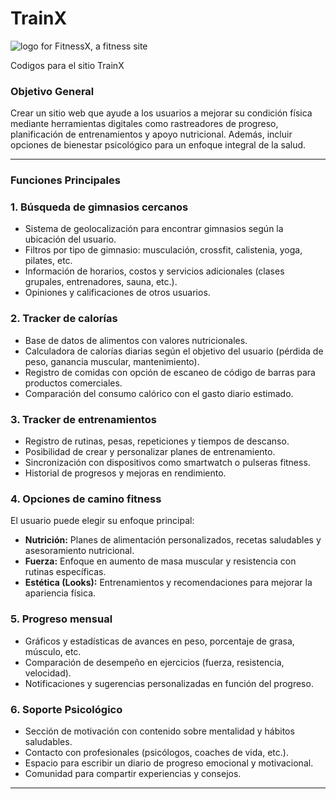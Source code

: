 # TrainX
![logo for FitnessX, a fitness site](https://github.com/user-attachments/assets/fbf501c0-9202-469f-95b2-8e46e5d2733f)

Codigos para el sitio TrainX
### **Objetivo General**

Crear un sitio web que ayude a los usuarios a mejorar su condición física mediante herramientas digitales como rastreadores de progreso, planificación de entrenamientos y apoyo nutricional. Además, incluir opciones de bienestar psicológico para un enfoque integral de la salud.

---

### **Funciones Principales**

### **1. Búsqueda de gimnasios cercanos**

- Sistema de geolocalización para encontrar gimnasios según la ubicación del usuario.
- Filtros por tipo de gimnasio: musculación, crossfit, calistenia, yoga, pilates, etc.
- Información de horarios, costos y servicios adicionales (clases grupales, entrenadores, sauna, etc.).
- Opiniones y calificaciones de otros usuarios.

### **2. Tracker de calorías**

- Base de datos de alimentos con valores nutricionales.
- Calculadora de calorías diarias según el objetivo del usuario (pérdida de peso, ganancia muscular, mantenimiento).
- Registro de comidas con opción de escaneo de código de barras para productos comerciales.
- Comparación del consumo calórico con el gasto diario estimado.

### **3. Tracker de entrenamientos**

- Registro de rutinas, pesas, repeticiones y tiempos de descanso.
- Posibilidad de crear y personalizar planes de entrenamiento.
- Sincronización con dispositivos como smartwatch o pulseras fitness.
- Historial de progresos y mejoras en rendimiento.

### **4. Opciones de camino fitness**

El usuario puede elegir su enfoque principal:

- **Nutrición:** Planes de alimentación personalizados, recetas saludables y asesoramiento nutricional.
- **Fuerza:** Enfoque en aumento de masa muscular y resistencia con rutinas específicas.
- **Estética (Looks):** Entrenamientos y recomendaciones para mejorar la apariencia física.

### **5. Progreso mensual**

- Gráficos y estadísticas de avances en peso, porcentaje de grasa, músculo, etc.
- Comparación de desempeño en ejercicios (fuerza, resistencia, velocidad).
- Notificaciones y sugerencias personalizadas en función del progreso.

### **6. Soporte Psicológico**

- Sección de motivación con contenido sobre mentalidad y hábitos saludables.
- Contacto con profesionales (psicólogos, coaches de vida, etc.).
- Espacio para escribir un diario de progreso emocional y motivacional.
- Comunidad para compartir experiencias y consejos.

---
